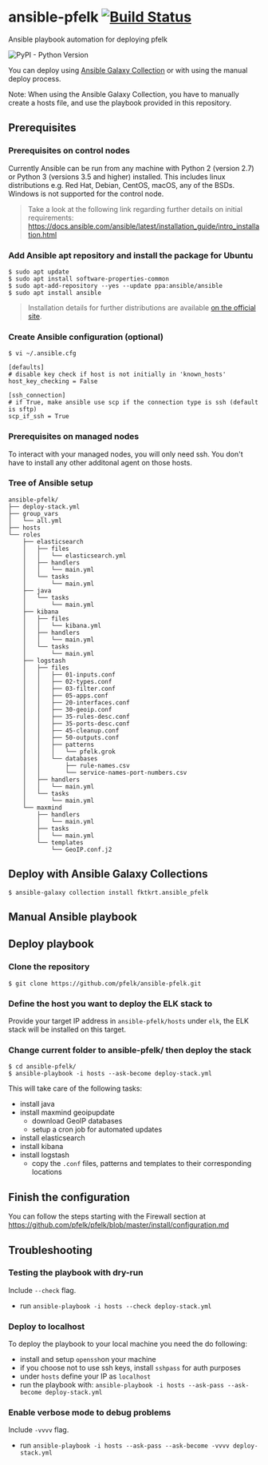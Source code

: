# ansible-pfelk [![Build Status](https://travis-ci.org/3ilson/ansible-pfelk.svg?branch=master)](https://travis-ci.org/3ilson/ansible-pfelk)
Ansible playbook automation for deploying pfelk

![PyPI - Python Version](https://img.shields.io/pypi/pyversions/ansible)

You can deploy using [Ansible Galaxy Collection](https://galaxy.ansible.com/fktkrt/ansible_pfelk) or with using the manual deploy process.

Note: When using the Ansible Galaxy Collection, you have to manually create a hosts file, and use the playbook provided in this repository.

## Prerequisites 

### Prerequisites on control nodes

Currently Ansible can be run from any machine with Python 2 (version 2.7) or Python 3 (versions 3.5 and higher) installed. This includes linux distributions e.g. Red Hat, Debian, CentOS, macOS, any of the BSDs. Windows is not supported for the control node.

> Take a look at the following link regarding further details on initial requirements: https://docs.ansible.com/ansible/latest/installation_guide/intro_installation.html

### Add Ansible apt repository and install the package for Ubuntu
```
$ sudo apt update
$ sudo apt install software-properties-common
$ sudo apt-add-repository --yes --update ppa:ansible/ansible
$ sudo apt install ansible
```

> Installation details for further distributions are available [on the official site](https://docs.ansible.com/ansible/latest/installation_guide/intro_installation.html#selecting-an-ansible-version-to-install).

### Create Ansible configuration (optional)

```
$ vi ~/.ansible.cfg

[defaults]
# disable key check if host is not initially in 'known_hosts'
host_key_checking = False

[ssh_connection]
# if True, make ansible use scp if the connection type is ssh (default is sftp)
scp_if_ssh = True
```

### Prerequisites on managed nodes

To interact with your managed nodes, you will only need ssh. You don't have to install any other additonal agent on those hosts.

### Tree of Ansible setup
```
ansible-pfelk/
├── deploy-stack.yml
├── group_vars
│   └── all.yml
├── hosts
└── roles
    ├── elasticsearch
    │   ├── files
    │   │   └── elasticsearch.yml
    │   ├── handlers
    │   │   └── main.yml
    │   └── tasks
    │       └── main.yml
    ├── java
    │   └── tasks
    │       └── main.yml
    ├── kibana
    │   ├── files
    │   │   └── kibana.yml
    │   ├── handlers
    │   │   └── main.yml
    │   └── tasks
    │       └── main.yml
    ├── logstash
    │   ├── files
    │   │   ├── 01-inputs.conf
    │   │   ├── 02-types.conf
    │   │   ├── 03-filter.conf   
    │   │   ├── 05-apps.conf
    │   │   ├── 20-interfaces.conf
    │   │   ├── 30-geoip.conf
    │   │   ├── 35-rules-desc.conf    
    │   │   ├── 35-ports-desc.conf 
    │   │   ├── 45-cleanup.conf
    │   │   ├── 50-outputs.conf
    │   │   ├── patterns
    │   │   │   └── pfelk.grok
    │   │   └── databases
    │   │       ├── rule-names.csv   
    │   │       └── service-names-port-numbers.csv    
    │   ├── handlers
    │   │   └── main.yml
    │   └── tasks
    │       └── main.yml
    └── maxmind
        ├── handlers
        │   └── main.yml
        ├── tasks
        │   └── main.yml
        └── templates
            └── GeoIP.conf.j2

```
## Deploy with Ansible Galaxy Collections
```
$ ansible-galaxy collection install fktkrt.ansible_pfelk
```

## Manual Ansible playbook
## Deploy playbook 
### Clone the repository

```
$ git clone https://github.com/pfelk/ansible-pfelk.git
```

### Define the host you want to deploy the ELK stack to
Provide your target IP address in `ansible-pfelk/hosts` under `elk`, the ELK stack will be installed on this target.

### Change current folder to ansible-pfelk/ then deploy the stack
```
$ cd ansible-pfelk/
$ ansible-playbook -i hosts --ask-become deploy-stack.yml
```

This will take care of the following tasks:
 - install java
 - install maxmind geoipupdate
   - download GeoIP databases
   - setup a cron job for automated updates
 - install elasticsearch
 - install kibana
 - install logstash
   - copy the `.conf` files, patterns and templates to their corresponding locations

## Finish the configuration

You can follow the steps starting with the Firewall section at https://github.com/pfelk/pfelk/blob/master/install/configuration.md

## Troubleshooting

### Testing the playbook with dry-run
Include `--check` flag.
 - run `ansible-playbook -i hosts --check deploy-stack.yml`

### Deploy to localhost
To deploy the playbook to your local machine you need the do following:
 - install and setup `openssh`on your machine
 - if you choose not to use ssh keys, install `sshpass` for auth purposes
 - under `hosts` define your IP as `localhost`
 - run the playbook with: `ansible-playbook -i hosts --ask-pass --ask-become deploy-stack.yml`

### Enable verbose mode to debug problems
Include `-vvvv` flag.
 - run `ansible-playbook -i hosts --ask-pass --ask-become -vvvv deploy-stack.yml`
